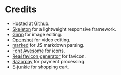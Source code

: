 <!--

Title: Credits

-->
Credits
===

* Hosted at [Github](https://pages.github.com/).
* [Skeleton](http://getskeleton.com/) for a lightweight responsive framework.
* [Gimp](https://www.gimp.org/) for image editing.
* [Openshot](http://www.openshot.org/) for video editing.
* [marked](https://github.com/chjj/marked) for JS markdown parsing.
* [Font Awesome](http://fontawesome.io/) for icons.
* [Real favicon generator](https://realfavicongenerator.net) for favicon.
* [Razorpay](http://razorpay.com) for payment processing.
* [E-junkie](https://e-junkie.com/) for shopping cart.
